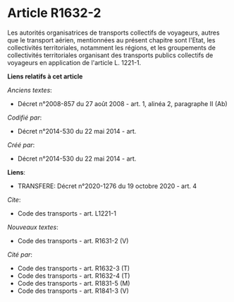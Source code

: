 # Article R1632-2

Les autorités organisatrices de transports collectifs de voyageurs, autres que le transport aérien, mentionnées au présent
chapitre sont l'Etat, les collectivités territoriales, notamment les régions, et les groupements de collectivités
territoriales organisant des transports publics collectifs de voyageurs en application de l'article L. 1221-1.

**Liens relatifs à cet article**

_Anciens textes_:

  - Décret n°2008-857 du 27 août 2008 - art. 1, alinéa 2, paragraphe II (Ab)

_Codifié par_:

  - Décret n°2014-530 du 22 mai 2014 - art.

_Créé par_:

  - Décret n°2014-530 du 22 mai 2014 - art.

**Liens**:

  - TRANSFERE: Décret n°2020-1276 du 19 octobre 2020 - art. 4

_Cite_:

  - Code des transports - art. L1221-1

_Nouveaux textes_:

  - Code des transports - art. R1631-2 (V)

_Cité par_:

  - Code des transports - art. R1632-3 (T)
  - Code des transports - art. R1632-4 (T)
  - Code des transports - art. R1831-5 (M)
  - Code des transports - art. R1841-3 (V)
